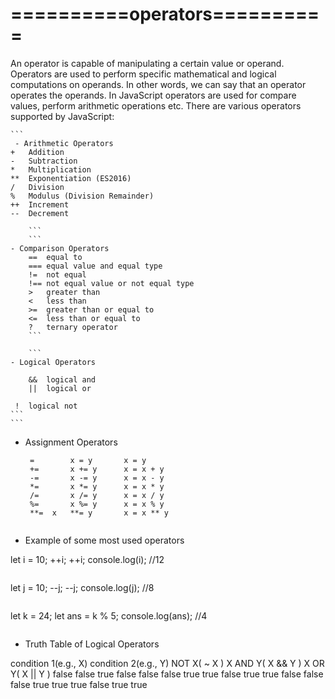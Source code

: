 # ==========operators==========

An operator is capable of manipulating a certain value or operand. Operators are used to
perform specific mathematical and logical computations on operands. In other words, we
can say that an operator operates the operands. In JavaScript operators are used for
compare values, perform arithmetic operations etc. There are various operators
supported by JavaScript:

    ```
     - Arithmetic Operators
    +	Addition
    -	Subtraction
    *	Multiplication
    **	Exponentiation (ES2016)
    /	Division
    %	Modulus (Division Remainder)
    ++	Increment
    --	Decrement

        ```
        ```
    - Comparison Operators
        ==	equal to
        ===	equal value and equal type
        !=	not equal
        !==	not equal value or not equal type
        >	greater than
        <	less than
        >=	greater than or equal to
        <=	less than or equal to
        ?	ternary operator
        ```

        ```
    - Logical Operators

        &&	logical and
        ||	logical or

     !	logical not
    ```
    ```

- Assignment Operators

       =	    x = y	    x = y
       +=	    x += y	    x = x + y
       -=	    x -= y	    x = x - y
       *=	    x *= y	    x = x * y
       /=	    x /= y	    x = x / y
       %=	    x %= y	    x = x % y
       **=	x   **= y	    x = x ** y

```

```

- Example of some most used operators

let i = 10;
++i;
++i;
console.log(i); //12

```

```

let j = 10;
--j;
--j;
console.log(j); //8

```

```

let k = 24;
let ans = k % 5;
console.log(ans); //4

```

```

- Truth Table of Logical Operators

condition 1(e.g., X) condition 2(e.g., Y) NOT X( ~ X ) X AND Y( X && Y ) X OR Y( X || Y )
false false true false false
false true true false true
true false false false true
true true false true true

```

```
